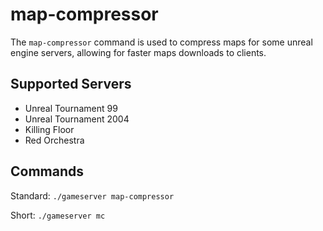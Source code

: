 # map-compressor

The `map-compressor` command is used to compress maps for some unreal engine servers, allowing for faster maps downloads to clients.

## Supported Servers

* Unreal Tournament 99
* Unreal Tournament 2004
* Killing Floor
* Red Orchestra 

## Commands

Standard: `./gameserver map-compressor`

Short: `./gameserver mc`

